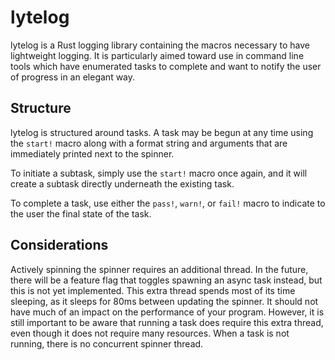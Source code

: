 # lytelog

lytelog is a Rust logging library containing the macros necessary to have lightweight logging. 
It is particularly aimed toward use in command line tools which have enumerated tasks to complete and
want to notify the user of progress in an elegant way.

## Structure

lytelog is structured around tasks. 
A task may be begun at any time using the `start!` macro along with a format string and 
arguments that are immediately printed next to the spinner.

To initiate a subtask, simply use the `start!` macro once again, 
and it will create a subtask directly underneath the existing task.

To complete a task, use either the `pass!`, `warn!`, or `fail!` 
macro to indicate to the user the final state of the task.

## Considerations

Actively spinning the spinner requires an additional thread. 
In the future, there will be a feature flag that toggles spawning an async task instead, 
but this is not yet implemented. This extra thread spends most of its time sleeping, 
as it sleeps for 80ms between updating the spinner. 
It should not have much of an impact on the performance of your program. 
However, it is still important to be aware that running a task does require this extra thread, 
even though it does not require many resources. When a task is not running, 
there is no concurrent spinner thread.
